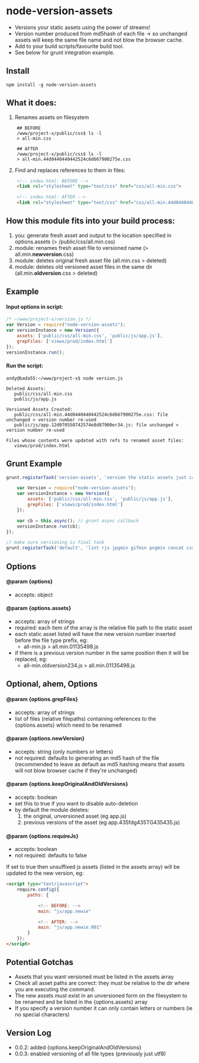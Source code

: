 # node-version-assets

- Versions your static assets using the power of streams!
- Version number produced from md5hash of each file -> so unchanged assets will keep the same file name and not blow the browser cache.
- Add to your build scripts/favourite build tool.
- See below for grunt integration example.


## Install
```Shell
npm install -g node-version-assets
```

## What it does:
1. Renames assets on filesystem
```Shell
	## BEFORE
	/www/project-x/public/css$ ls -l
	> all-min.css

	## AFTER
	/www/project-x/public/css$ ls -l
	> all-min.44d0440440442524c6d667900275e.css
```

2.  Find and replaces references to them in files:
```HTML
	<!-- index.html: BEFORE -->
	<link rel="stylesheet" type="text/css" href="css/all-min.css">

	<!-- index.html: AFTER -->
	<link rel="stylesheet" type="text/css" href="css/all-min.44d0440440442524c6d667900275e.css">
```

## How this module fits into your build process:
1. you:		generate fresh asset and output to the location specified in options.assets (> /public/css/all.min.css)
2. module: 	renames fresh asset file to versioned name (> all.min.__newversion__.css)
3. module: 	deletes original fresh asset file (all.min.css > deleted)
4. module: 	deletes old versioned asset files in the same dir (all.min.__oldversion__.css > deleted)


## Example

#### Input options in script:
```JavaScript
/* ~/www/project-x/version.js */
var Version = require("node-version-assets");
var versionInstance = new Version({
	assets: ['public/css/all-min.css', 'public/js/app.js'],
	grepFiles: ['views/prod/index.html']
});
versionInstance.run();
```

#### Run the script:

```Shell
andy@bada55:~/www/project-x$ node version.js

Deleted Assets:
   public/css/all-min.css
   public/js/app.js

Versioned Assets Created:
   public/css/all-min.44d0440440442524c6d667900275e.css: file unchanged > version number re-used
   public/js/app.12d070550742574e8d87900er34.js: file unchanged > version number re-used

Files whose contents were updated with refs to renamed asset files:
   views/prod/index.html
```

## Grunt Example
```JavaScript
grunt.registerTask('version-assets', 'version the static assets just created', function() {

	var Version = require("node-version-assets");
	var versionInstance = new Version({
		assets: ['public/css/all-min.css', 'public/js/app.js'],
		grepFiles: ['views/prod/index.html']
	});

	var cb = this.async(); // grunt async callback
	versionInstance.run(cb);
});

// make sure versioning is final task
grunt.registerTask('default', 'lint rjs jpgmin gifmin pngmin concat cssmin version-assets');
```

## Options

#### @param {options}
- accepts: object

#### @param {options.assets}
- accepts: array of strings
- required: each item of the array is the relative file path to the static asset
- each static asset listed will have the new version number inserted before the file type prefix, eg:
	- all-min.js > all.min.01135498.js
- if there is a previous version number in the same position then it will be replaced, eg:
	- all-min.oldversion234.js > all.min.01135498.js


## Optional, ahem, Options

#### @param {options.grepFiles}
- accepts: array of strings
- list of files (relative filepaths) containing references to the {options.assets} which need to be renamed


#### @param {options.newVersion}
- accepts: string (only numbers or letters)
- not required: defaults to generating an md5 hash of the file (recommended to leave as default as md5 hashing means that assets will not blow browser cache if they're unchanged)


#### @param {options.keepOriginalAndOldVersions}
- accepts: boolean
- set this to true if you want to disable auto-deletion
- by default the module deletes:
	1. the original, unversioned asset (eg app.js)
	2. previous versions of the asset (eg app.435fdg435TG435435.js)


#### @param {options.requireJs}
- accepts: boolean
- not required: defaults to false

If set to true then unsuffixed js assets (listed in the assets array) will be updated to the new version, eg:
```HTML
<script type="text/javascript">
	require.config({
		paths: {

			<!-- BEFORE: -->
			main: "js/app.newie"

			<!-- AFTER: -->
			main: "js/app.newie.001"
		}
	});
</script>
```


## Potential Gotchas
- Assets that you want versioned must be listed in the assets array
- Check all asset paths are correct: they must be relative to the dir where you are executing the command.
- The new assets must exist in an unversioned form on the filesystem to be renamed and be listed in the {options.assets} array
- If you specify a version number it can only contain letters or numbers (ie no special characters)


## Version Log
- 0.0.2: added {options.keepOriginalAndOldVersions}
- 0.0.3: enabled versioning of all file types (previously just utf8)